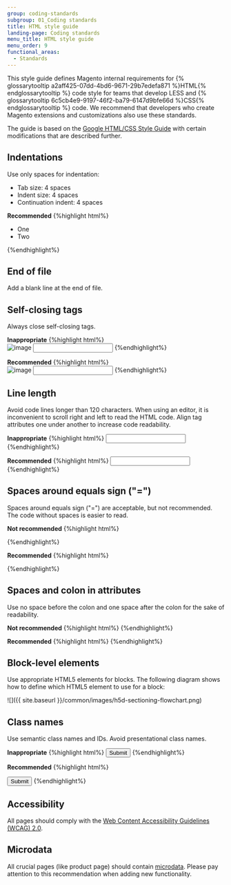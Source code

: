```yaml
---
group: coding-standards
subgroup: 01_Coding standards
title: HTML style guide
landing-page: Coding standards
menu_title: HTML style guide
menu_order: 9
functional_areas:
  - Standards
---
```


This style guide defines Magento internal requirements for {% glossarytooltip a2aff425-07dd-4bd6-9671-29b7edefa871 %}HTML{% endglossarytooltip %} code style for teams that develop LESS and {% glossarytooltip 6c5cb4e9-9197-46f2-ba79-6147d9bfe66d %}CSS{% endglossarytooltip %} code. We recommend that developers who create Magento extensions and customizations also use these standards.

The guide is based on the [Google HTML/CSS Style Guide](https://google.github.io/styleguide/htmlcssguide.xml) with certain modifications that are described further.

## Indentations

Use only spaces for indentation:

* Tab size: 4 spaces
* Indent size: 4 spaces
* Continuation indent: 4 spaces

**Recommended**
{%highlight html%}
<ul>
    <li>One</li>
    <li>Two</li>
</ul>
{%endhighlight%}

## End of file

Add a blank line at the end of file.

## Self-closing tags

Always close self-closing tags.

**Inappropriate**
{%highlight html%}
<br>
<img src="image.png" alt="image">
<input type="text" name="username">
{%endhighlight%}

**Recommended**
{%highlight html%}
<br />
<img src="image.png" alt="image" />
<input type="text" name="username" />
{%endhighlight%}

## Line length

Avoid code lines longer than 120 characters. When using an editor, it is inconvenient to scroll right and left to read the HTML code. Align tag attributes one under another to increase code readability.

**Inappropriate**
{%highlight html%}
<input data-bind="attr: { id: 'cart-item-'+item_id+'-qty', 'data-cart-item': item_id, 'data-item-qty': qty }, value: qty" type="number" size="4" class="item-qty cart-item-qty" maxlength="12"/>
{%endhighlight%}

**Recommended**
{%highlight html%}
<input data-bind="attr: {
       id: 'cart-item-'+item_id+'-qty',
       'data-cart-item': item_id,
       'data-item-qty': qty
       }, value: qty"
       type="number"
       size="4"
       class="item-qty cart-item-qty"
       maxlength="12"/>
{%endhighlight%}

## Spaces around equals sign ("=")

Spaces around equals sign ("=") are acceptable, but not recommended. The code without spaces is easier to read.

**Not recommended**
{%highlight html%}
<link rel = "stylesheet" href = "styles.css">
{%endhighlight%}

**Recommended**
{%highlight html%}
<link rel="stylesheet" href="styles.css">
{%endhighlight%}

## Spaces and colon in attributes

Use no space before the colon and one space after the colon for the sake of readability.

**Not recommended**
{%highlight html%}
<span data-bind="i18n : 'Update'"></span>
<span data-bind="i18n:'Update'"></span>
{%endhighlight%}

**Recommended**
{%highlight html%}
<span data-bind="i18n: 'Update'"></span>
{%endhighlight%}

## Block-level elements

Use appropriate HTML5 elements for blocks. The following diagram shows how to define which HTML5 element to use for a block:

![]({{ site.baseurl }}/common/images/h5d-sectioning-flowchart.png)

## Class names

Use semantic class names and IDs. Avoid presentational class names.

**Inappropriate**
{%highlight html%}
<button type="submit" class="button-green">Submit</button>
{%endhighlight%}

**Recommended**
{%highlight html%}

<button type="submit" class="action-primary">Submit</button>
{%endhighlight%}

## Accessibility

All pages should comply with the [Web Content Accessibility Guidelines (WCAG) 2.0](https://www.w3.org/TR/WCAG20/).

## Microdata

All crucial pages (like product page) should contain [microdata](https://www.w3.org/TR/microdata/). Please pay attention to this recommendation when adding new functionality.
